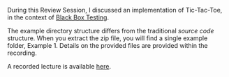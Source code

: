 During this Review Session, I discussed an implementation of Tic-Tac-Toe, in
the context of [Black Box Testing](../../Public/bbtesting/).

The example directory structure differs from the traditional _source code_
structure. When you extract the zip file, you will find a single example
folder, Example 1. Details on the provided files are provided within the
recording. 

A recorded lecture is available [here](https://youtu.be/vwNH2fPjiDs).
